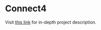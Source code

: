 # Connect4

Visit [this link](https://u.osu.edu/fe1181au19sec35887j/) for in-depth project description.
